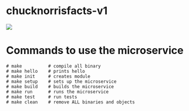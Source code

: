 # chucknorrisfacts-v1

[![](https://mermaid.ink/img/pako:eNpdkD1uwzAMha9CcHKA-AIeCiT20qFFgHaLMhAS06i1JJeigxRx7l6lMfrHiSA-vke-M9rkGBt8ERoO8NyZCKVW27b3HBU6PnrLO6jru0n4feSssCerE6yr1eZ-ccPXVfBWUma50ouZzkOKmWf8v-K8-Ft4grZ69PGV4Ee53X5PoAY-KUukHman3R-ncpOJuMTAEsi78tT5KmJQDxzYYFNaR_Jm0MRL4WjU9PQRLTYqIy9xHBwpd55KFgGbPfW5TNl5TfJwS-krrMsn_M5mAw?type=png)](https://mermaid.live/edit#pako:eNpdkD1uwzAMha9CcHKA-AIeCiT20qFFgHaLMhAS06i1JJeigxRx7l6lMfrHiSA-vke-M9rkGBt8ERoO8NyZCKVW27b3HBU6PnrLO6jru0n4feSssCerE6yr1eZ-ccPXVfBWUma50ouZzkOKmWf8v-K8-Ft4grZ69PGV4Ee53X5PoAY-KUukHman3R-ncpOJuMTAEsi78tT5KmJQDxzYYFNaR_Jm0MRL4WjU9PQRLTYqIy9xHBwpd55KFgGbPfW5TNl5TfJwS-krrMsn_M5mAw)

# Commands to use the microservice
```
# make          # compile all binary
# make hello    # prints hello
# make init     # creates module
# make setup    # sets up the microservice
# make build    # builds the microservice
# make run      # runs the microservice
# make test     # run tests
# make clean    # remove ALL binaries and objects

```
